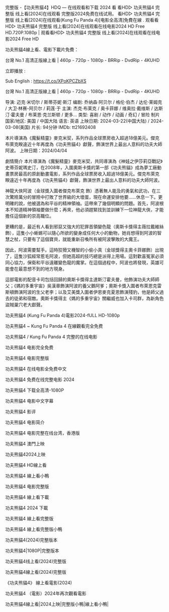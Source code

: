 完整版 -【功夫熊猫4】HDQ — 在线观看和下载 2024
看 看HD▷ 功夫熊貓4 完整版 线上看[2024]在线观看 完整版2024免费在线试用。 看HD▷ 功夫熊貓4 完整版 线上看[2024]在线观看(Kung Fu Panda 4)[电影全高清]免費在線 . 观看看HD▷ 功夫熊貓4 完整版 线上看[2024]在线观看在线电影2024 HD Free HD.720P.1080p | 观看看HD▷ 功夫熊貓4 完整版 线上看[2024]在线观看在线电影2024 Free HD

功夫熊貓4線上看、電影下載片免費：

台灣 No.1 高清正版線上看 | 460p - 720p - 1080p - BRRip - DvdRip - 4KUHD

立即播放 :<a href='https://t.co/XPoKPCZbXS' style='display:none;'>功夫熊貓4 ( Kung Fu Panda 4 2024) 在線觀看HD</a>

Sub English : <a href='https://t.co/XPoKPCZbXS' style='display:none;'>https://t.co/XPoKPCZbXS</a>

台灣 No.1 高清正版線上看 | 460p - 720p - 1080p - BRRip - DvdRip - 4KUHD

导演: 迈克·米切尔 / 斯蒂芬妮·斯汀
编剧: 乔纳森·阿贝尔 / 格伦·伯杰 / 达伦·莱姆克 / 大卫·林赛-阿贝尔 / 莉莲·于
主演: 杰克·布莱克 / 奥卡菲娜 / 维奥拉·戴维斯 / 达斯汀·霍夫曼 / 布莱恩·克兰斯顿 / 更多...
类型: 喜剧 / 动作 / 动画 / 奇幻 / 冒险
制片国家/地区: 美国 / 中国大陆
语言: 英语
上映日期: 2024-03-22(中国大陆) / 2024-03-08(美国)
片长: 94分钟
IMDb: tt21692408

本片導演為《魔髮精靈》麥克米契，系列作品全球票房收入超過18億美元。傑克布萊克睽違近十年再度為《功夫熊貓4》獻聲，飾演世界上最出人意料的功夫大師阿波。 上映日期：2024/04/04

劇情簡介 本片導演為《魔髮精靈》麥克米契，共同導演為《神娃之伊莎莉亞戰記》史蒂芬妮瑪史汀，在2008年，入圍奧斯卡獎的第一部《功夫熊貓》成為夢工廠動畫票房最高的原創動畫電影，系列作品全球票房收入超過18億美元。傑克布萊克睽違近十年再度為《功夫熊貓4》獻聲，飾演世界上最出人意料的功夫大師阿波。

神龍大俠阿波（金球獎入圍者傑克布萊克 飾）憑著無人能及的勇氣和武功，在三次驚險萬分的冒險中打敗了世界級的大壞蛋，現在命運安排他要……休息一下。更明確的說，他被選為和平谷的精神領袖。這帶來了幾個明顯的問題。首先，阿波根本不知道精神領袖要做什麼；再來，他必須趕緊找到並訓練下一位神龍大俠，才能擔任這個新的崇高職位。

更糟的是，最近有人看到邪惡又強大的犯罪首領變色龍（奧斯卡獎得主薇拉戴維絲 飾），這隻小小蜥蜴可以隨心所欲的變身成任何大小的動物，她肖想得到阿波的智慧之杖，只要有了這個寶貝，就能重新召喚所有被阿波擊敗的大魔王。

因此，阿波需要幫手。這時狡猾又機智的小偷小真（金球獎得主奧卡菲娜飾）出現了，這隻沙狐經常惹毛阿波，但她高超的技巧總是派得上用場。這對歡喜冤家必須同心協力，保衛和平谷遠離變色龍的魔掌。在這個過程中，阿波也將發現，英雄可能會在最意想不到的地方現身。

這部電影的配音卡司包括回歸的奧斯卡獎得主達斯汀霍夫曼，他飾演功夫大師師父；《媽的多重宇宙》吳漢章飾演阿波的養父鵝阿爹；奧斯卡獎入圍者布萊恩克雷斯頓飾演阿波的生父老李；以及艾美獎入圍者伊恩麥克夏恩飾演殘豹，他是師父過去的徒弟和宿敵。奧斯卡獎得主《媽的多重宇宙》關繼威也加入卡司群，為新角色盜賊巢穴老大獻聲。

功夫熊貓4 (Kung Fu Panda 4)電影2024-fULL HD-1080p

功夫熊貓4 ~ Kung Fu Panda 4 在線觀看完全免费

功夫熊貓4 / Kung Fu Panda 4 完整的在线电影

功夫熊貓4 电影完全免费

功夫熊貓4 电影完整版

功夫熊貓4 在线电影全免费中文

功夫熊貓4 免费在线完整电影 2024

功夫熊貓4 下载全高清-1080P

功夫熊貓4 电影中文字幕

功夫熊貓4 影评

功夫熊貓4 电影简介

功夫熊貓4 电影完整在线台湾，香港版

功夫熊貓4 澳門上映

功夫熊貓42024上映

功夫熊貓4 HD線上看

功夫熊貓4 線上看小鴨

功夫熊貓4 电影完整版

功夫熊貓4 線上看下載

功夫熊貓4 2024 下載

功夫熊貓4 線上看完整版

功夫熊貓4 線上看完整版小鴨

功夫熊貓4(2024)完整版本

功夫熊貓4|1080P|完整版本

功夫熊貓4线上看(2024)完整版

功夫熊貓4線上看(2024)完整版

《功夫熊貓4》 線上看電影(2024)

功夫熊貓4 （電影）2024年再次觀看電影

功夫熊貓4線上看|2024上映|完整版小鴨|線上看小鴨|
